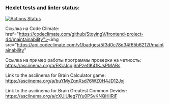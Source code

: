 ### Hexlet tests and linter status:
[![Actions Status](https://github.com/StoyingV/frontend-project-44/workflows/hexlet-check/badge.svg)](https://github.com/StoyingV/frontend-project-44/actions)

Ссылка на Code Climate:
href="https://codeclimate.com/github/StoyingV/frontend-project-44/maintainability"><img src="https://api.codeclimate.com/v1/badges/5f3d0c78d34f65b6212f/maintainability"


Ссылка на пример работы программы проверки на четность:
https://asciinema.org/a/EKUJcgjSnPzefIK4fKJsPMABs

Link to the asciinema for Brain Calculator game:
https://asciinema.org/a/buYMyZqnXsd76WZ0H4JD12Jxj

Link to the asciinema for Brain Greatest Common Devider:
https://asciinema.org/a/cXUiUIeg7jYu0PSvKNQHiIRjF


